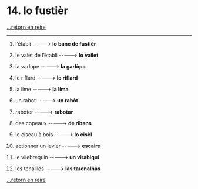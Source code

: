 # 14. lo fustièr

[...retorn en rèire](../sommaire.md)

---

1. l’établi -----> **lo banc de fustièr**

2. le valet de l’établi -----> **lo vailet**

3. la varlope -----> **la garlòpa**

4. le riflard -----> **lo riflard**

5. la lime -----> **la lima**

6. un rabot -----> **un rabòt**

7. raboter -----> **rabotar**

8. des copeaux -----> **de ribans**

9. le ciseau à bois -----> **lo cisèl**

10. actionner un levier -----> **escaire**

11. le vilebrequin -----> **un virabiquí**

12. les tenailles -----> **las ta/enalhas**

[...retorn en rèire](../sommaire.md)
